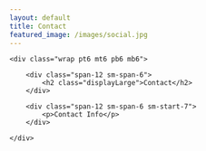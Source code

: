 ```yaml
---
layout: default
title: Contact
featured_image: /images/social.jpg
---
```


<section>

	<div class="wrap pt6 mt6 pb6 mb6">

		<div class="span-12 sm-span-6">
			<h2 class="displayLarge">Contact</h2>
		</div>

		<div class="span-12 sm-span-6 sm-start-7">
            <p>Contact Info</p>
        </div>            

	</div>

</section>